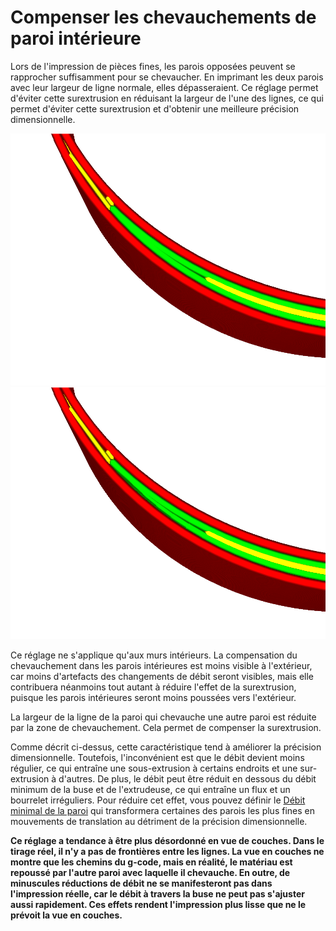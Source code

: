 Compenser les chevauchements de paroi intérieure
===

Lors de l'impression de pièces fines, les parois opposées peuvent se rapprocher suffisamment pour se chevaucher. En imprimant les deux parois avec leur largeur de ligne normale, elles dépasseraient. Ce réglage permet d'éviter cette surextrusion en réduisant la largeur de l'une des lignes, ce qui permet d'éviter cette surextrusion et d'obtenir une meilleure précision dimensionnelle.

![Toutes les lignes sont extrudées avec leur pleine largeur, créant ainsi une pièce qui sera trop large](../../../articles/images/travel_compensate_overlapping_walls_x_enabled_disabled.png)
![La moitié des lignes ont réduit leur largeur, ce qui permet une impression plus précise](../../../articles/images/travel_compensate_overlapping_walls_x_enabled_enabled.png)

Ce réglage ne s'applique qu'aux murs intérieurs. La compensation du chevauchement dans les parois intérieures est moins visible à l'extérieur, car moins d'artefacts des changements de débit seront visibles, mais elle contribuera néanmoins tout autant à réduire l'effet de la surextrusion, puisque les parois intérieures seront moins poussées vers l'extérieur.

La largeur de la ligne de la paroi qui chevauche une autre paroi est réduite par la zone de chevauchement. Cela permet de compenser la surextrusion.

Comme décrit ci-dessus, cette caractéristique tend à améliorer la précision dimensionnelle. Toutefois, l'inconvénient est que le débit devient moins régulier, ce qui entraîne une sous-extrusion à certains endroits et une sur-extrusion à d'autres. De plus, le débit peut être réduit en dessous du débit minimum de la buse et de l'extrudeuse, ce qui entraîne un flux et un bourrelet irréguliers. Pour réduire cet effet, vous pouvez définir le [Débit minimal de la paroi](wall_min_flow.md) qui transformera certaines des parois les plus fines en mouvements de translation au détriment de la précision dimensionnelle.

**Ce réglage a tendance à être plus désordonné en vue de couches. Dans le tirage réel, il n'y a pas de frontières entre les lignes. La vue en couches ne montre que les chemins du g-code, mais en réalité, le matériau est repoussé par l'autre paroi avec laquelle il chevauche. En outre, de minuscules réductions de débit ne se manifesteront pas dans l'impression réelle, car le débit à travers la buse ne peut pas s'ajuster aussi rapidement. Ces effets rendent l'impression plus lisse que ne le prévoit la vue en couches.**

